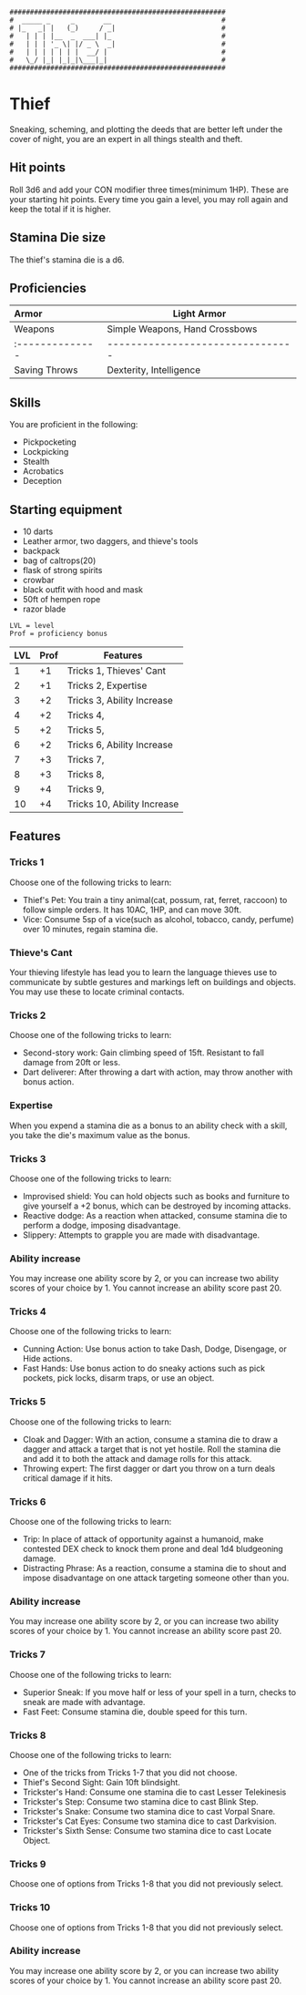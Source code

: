 ```
#####################################################
#  _____ _     _       __                           #
# |_   _| |   (_)     / _|                          #
#   | | | |__  _  ___| |_                           #
#   | | | '_ \| |/ _ \  _|                          #
#   | | | | | | |  __/ |                            #
#   \_/ |_| |_|_|\___|_|                            #
#####################################################                      
```
# Thief
Sneaking, scheming, and plotting the deeds that are better left under the cover of night, you are an expert in all things stealth and theft.

## Hit points
Roll 3d6 and add your CON modifier three times(minimum 1HP). These are your starting hit points. Every time you gain a level, you may roll again and keep the total if it is higher.

## Stamina Die size
The thief's stamina die is a d6.

## Proficiencies

| Armor         | Light Armor                    |
|:--------------|--------------------------------|
| Weapons       | Simple Weapons, Hand Crossbows |
|:--------------|--------------------------------|
| Saving Throws | Dexterity, Intelligence        |


## Skills
You are proficient in the following:
- Pickpocketing
- Lockpicking
- Stealth
- Acrobatics
- Deception

## Starting equipment
- 10 darts
- Leather armor, two daggers, and thieve's tools
- backpack
- bag of caltrops(20)
- flask of strong spirits
- crowbar
- black outfit with hood and mask
- 50ft of hempen rope
- razor blade

```
LVL = level
Prof = proficiency bonus
```

| LVL |Prof |       Features             |
|:----|-----|----------------------------|
|   1 | +1  | Tricks 1, Thieves' Cant    |
|   2 | +1  | Tricks 2, Expertise        |
|   3 | +2  | Tricks 3, Ability Increase |
|   4 | +2  | Tricks 4,                  |
|   5 | +2  | Tricks 5,                  |
|   6 | +2  | Tricks 6, Ability Increase |
|   7 | +3  | Tricks 7,                  |
|   8 | +3  | Tricks 8,                  |
|   9 | +4  | Tricks 9,                  |
|  10 | +4  | Tricks 10, Ability Increase|


## Features

### Tricks 1
Choose one of the following tricks to learn:
- Thief's Pet: You train a tiny animal(cat, possum, rat, ferret, raccoon) to follow simple orders. It has 10AC, 1HP, and can move 30ft. 
- Vice: Consume 5sp of a vice(such as alcohol, tobacco, candy, perfume) over 10 minutes, regain stamina die.

### Thieve's Cant
Your thieving lifestyle has lead you to learn the language thieves use to communicate by subtle gestures and markings left on buildings and objects. You may use these to locate criminal contacts.

### Tricks 2
Choose one of the following tricks to learn:
- Second-story work: Gain climbing speed of 15ft. Resistant to fall damage from 20ft or less.
- Dart deliverer: After throwing a dart with action, may throw another with bonus action.

### Expertise
When you expend a stamina die as a bonus to an ability check with a skill, you take the die's maximum value as the bonus.

### Tricks 3
Choose one of the following tricks to learn:
- Improvised shield: You can hold objects such as books and furniture to give yourself a +2 bonus, which can be destroyed by incoming attacks.
- Reactive dodge: As a reaction when attacked, consume stamina die to perform a dodge, imposing disadvantage.
- Slippery: Attempts to grapple you are made with disadvantage.

### Ability increase
You may increase one ability score by 2, or you can increase two ability scores of your choice by 1. You cannot increase an ability score past 20.

### Tricks 4
Choose one of the following tricks to learn:
- Cunning Action: Use bonus action to take Dash, Dodge, Disengage, or Hide actions.
- Fast Hands: Use bonus action to do sneaky actions such as pick pockets, pick locks, disarm traps, or use an object.

### Tricks 5
Choose one of the following tricks to learn:
- Cloak and Dagger: With an action, consume a stamina die to draw a dagger and attack a target that is not yet hostile. Roll the stamina die and add it to both the attack and damage rolls for this attack.
- Throwing expert: The first dagger or dart you throw on a turn deals critical damage if it hits.

### Tricks 6
Choose one of the following tricks to learn:
- Trip: In place of attack of opportunity against a humanoid, make contested DEX check to knock them prone and deal 1d4 bludgeoning damage.
- Distracting Phrase: As a reaction, consume a stamina die to shout and impose disadvantage on one attack targeting someone other than you.

### Ability increase
You may increase one ability score by 2, or you can increase two ability scores of your choice by 1. You cannot increase an ability score past 20.

### Tricks 7
Choose one of the following tricks to learn:
- Superior Sneak: If you move half or less of your spell in a turn, checks to sneak are made with advantage.
- Fast Feet: Consume stamina die, double speed for this turn.

### Tricks 8
Choose one of the following tricks to learn:
- One of the tricks from Tricks 1-7 that you did not choose.
- Thief's Second Sight: Gain 10ft blindsight.
- Trickster's Hand: Consume one stamina die to cast Lesser Telekinesis
- Trickster's Step: Consume two stamina dice to cast Blink Step.
- Trickster's Snake: Consume two stamina dice to cast Vorpal Snare.
- Trickster's Cat Eyes: Consume two stamina dice to cast Darkvision.
- Trickster's Sixth Sense: Consume two stamina dice to cast Locate Object.

### Tricks 9
Choose one of options from Tricks 1-8 that you did not previously select.

### Tricks 10
Choose one of options from Tricks 1-8 that you did not previously select.

### Ability increase
You may increase one ability score by 2, or you can increase two ability scores of your choice by 1. You cannot increase an ability score past 20.